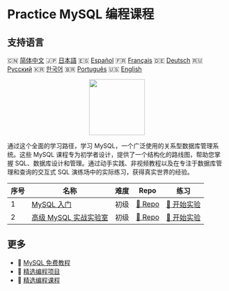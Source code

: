 # Practice MySQL 编程课程

## 支持语言

🇨🇳 [简体中文](README_zh.md) 🇯🇵 [日本語](README_ja.md) 🇪🇸 [Español](README_es.md) 🇫🇷 [Français](README_fr.md) 🇩🇪 [Deutsch](README_de.md) 🇷🇺 [Русский](README_ru.md) 🇰🇷 [한국어](README_ko.md) 🇧🇷 [Português](README_pt.md) 🇺🇸 [English](README.md) 

<div align="center">
<img width="128px" src="https://file.labex.io/path/3JJy1bOBmUoZ.png">
</div>

通过这个全面的学习路径，学习 MySQL，一个广泛使用的关系型数据库管理系统。这些 MySQL 课程专为初学者设计，提供了一个结构化的路线图，帮助您掌握 SQL、数据库设计和管理。通过动手实践、非视频教程以及在专注于数据库管理和查询的交互式 SQL 演练场中的实际练习，获得真实世界的经验。

|   序号 | 名称                                                                               | 难度   | Repo                                                                   | 练习                                                                     |
|--------|------------------------------------------------------------------------------------|--------|------------------------------------------------------------------------|--------------------------------------------------------------------------|
|      1 | [MySQL 入门](https://labex.io/zh/courses/mysql-for-beginners)                      | 初级   | [🔗 Repo](https://github.com/labex-labs/mysql-for-beginners)           | [🚀 开始实验](https://labex.io/zh/courses/mysql-for-beginners)           |
|      2 | [高级 MySQL 实战实验室](https://labex.io/zh/courses/advanced-mysql-practical-labs) | 初级   | [🔗 Repo](https://github.com/labex-labs/advanced-mysql-practical-labs) | [🚀 开始实验](https://labex.io/zh/courses/advanced-mysql-practical-labs) |

## 更多

- 🔗 [MySQL 免费教程](https://github.com/labex-labs/mysql-free-tutorials)
- 🔗 [精选编程项目](https://github.com/labex-labs/awesome-programming-projects)
- 🔗 [精选编程课程](https://github.com/labex-labs/awesome-programming-courses)

